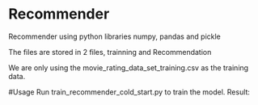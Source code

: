 # Recommender

Recommender using python libraries numpy, pandas and pickle

The files are stored in 2 files, trainning and Recommendation

We are only using the movie_rating_data_set_training.csv as the training data.

#Usage
Run train_recommender_cold_start.py to train the model.
Result:



